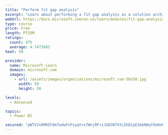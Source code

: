 ```yaml
---
title: "Perform fit gap analysis"
excerpt: "Learn about performing a fit gap analysis as a solution architect for Dynamics 365 and Microsoft Power Platform."
webUrl: https://docs.microsoft.com/en-us/learn/modules/fit-gap-analysis/
type: course
price: Free
length: PT35M
ratings:
  count: 475
  average: 4.7473683
heat: 50

provider:
  name: Microsoft Learn
  domain: microsoft.com
  images:
    - url: /assets/images/organizations/microsoft.com-50x50.jpg
      width: 50
      height: 50

levels:
  - Advanced

topics:
  - Power BI

secured: "pWTVJs0M0IFdm7wdwFnFsyqt+x7WnjRF+iJGEO07XtL5hECpEImbN0qfOe0nELfPUbplSQc5FsVFwFnvDlcnjvKrHaWtIDRqKYrYDY5jaJkytBMesSwcv1tHZh9e6TQCepg3/iuj+CGCwc35hYwBzUCI6jp69hZ9UumJVrjAIcQJLwojoI6NBFu9GwPDzKWOhxRjJt4LJkl8Jn6L6xO5RYm6Jqdu575N9t1Z2acsB1XuE8LZuyfXStj0c3NcbE+Dp+IpglcC8OXxXnMBMzfKQuo7IrByz8tLRi5ThjzIhR1j55dK79EGGDF33vNZZajE6aKxy86QFC81J43WDW02KKMTzvfU/Lyw29L94mh601iVMXsaInY/EbOhSUa3nN9NucpaOEIjzYc8nISfoWb3pg/pcbe3XtPT/HuFs0gdJhQ=;JjrH8dew4m2M70MHpmFBVg=="
---
```


